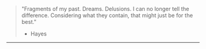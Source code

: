 > "Fragments of my past. Dreams. Delusions. I can no longer tell the difference. Considering what they contain, that might just be for the best."
> - Hayes

***
